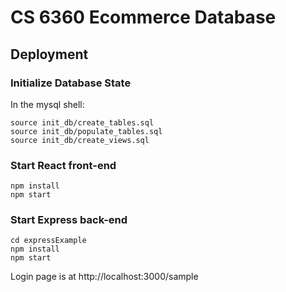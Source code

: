 # CS 6360 Ecommerce Database
## Deployment

### Initialize Database State
In the mysql shell:
```
source init_db/create_tables.sql
source init_db/populate_tables.sql
source init_db/create_views.sql
```

### Start React front-end
```
npm install
npm start
```

### Start Express back-end
```
cd expressExample
npm install
npm start
```

Login page is at http://localhost:3000/sample